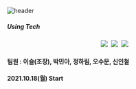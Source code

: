 ![header](https://capsule-render.vercel.app/api?type=waving&color=random&text=Slot-Tagging&animation=fadeIn&fontColor=B5B5B6)

<h5> Using Tech </h5>

<p align='center'>
  <img src="https://img.shields.io/badge/Python-3766AB?style=flat-square&logo=Python&logoColor=white"/></a>&nbsp
  <img src="https://img.shields.io/badge/Jupyter-F37626?style=flat-square&logo=Jupyter&logoColor=white"/></a>&nbsp
  <img src="https://img.shields.io/badge/Colab-F9AB00?style=flat-square&logo=Google Colab&logoColor=white"/></a>&nbsp
</p>


#### 팀원 : 이슬(조장), 박민아, 정하림, 오수문, 신인철

#### 2021.10.18(월) Start
